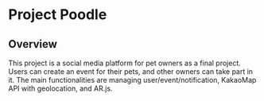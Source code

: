 # Project Poodle

## Overview
This project is a social media platform for pet owners as a final project. Users can create an event for their pets, and other owners can take part in it. The main functionalities are managing user/event/notification, KakaoMap API with geolocation, and AR.js.
